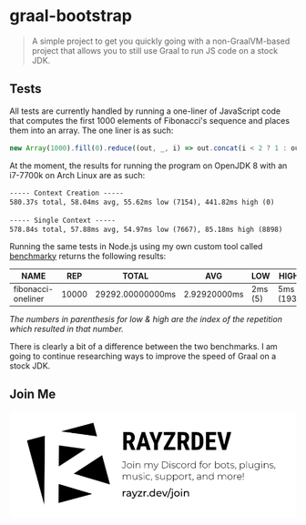 # graal-bootstrap

> A simple project to get you quickly going with a non-GraalVM-based project that allows you to still use Graal to run JS code on a stock JDK.

## Tests

All tests are currently handled by running a one-liner of JavaScript code that computes the first 1000 elements of Fibonacci's sequence and places them into an array. The one liner is as such:

```javascript
new Array(1000).fill(0).reduce((out, _, i) => out.concat(i < 2 ? 1 : out[i - 1]  + out[i - 2]), [])
```

At the moment, the results for running the program on OpenJDK 8 with an i7-7700k on Arch Linux are as such:

```
----- Context Creation -----
580.37s total, 58.04ms avg, 55.62ms low (7154), 441.82ms high (0)

----- Single Context -----
578.84s total, 57.88ms avg, 54.97ms low (7667), 85.18ms high (8898)
```

Running the same tests in Node.js using my own custom tool called [benchmarky](https://github.com/Rayzr522/benchmarky) returns the following results:

NAME | REP | TOTAL | AVG | LOW | HIGH 
------|-----|-------|-----|-----|-----
fibonacci-oneliner | 10000 | 29292.00000000ms | 2.92920000ms | 2ms (5) | 5ms (193) 

*The numbers in parenthesis for low & high are the index of the repetition which resulted in that number.*
 
There is clearly a bit of a difference between the two benchmarks. I am going to continue researching ways to improve the speed of Graal on a stock JDK.
 
## Join Me

[![Discord Badge](https://github.com/Rayzr522/ProjectResources/raw/master/RayzrDev/badge-small.png)](https://rayzr.dev/join)

